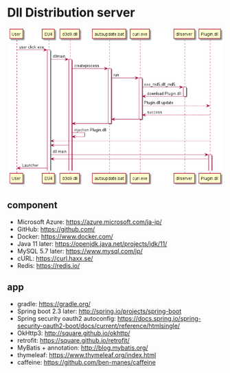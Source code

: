 # Dll Distribution server
 
 ![img1](./README.img1.png)
 
 ## component
  - Microsoft Azure: https://azure.microsoft.com/ja-jp/
  - GitHub: https://github.com/
  - Docker: https://www.docker.com/
  - Java 11 later: https://openjdk.java.net/projects/jdk/11/
  - MySQL 5.7 later: https://www.mysql.com/jp/
  - cURL: https://curl.haxx.se/
  - Redis: https://redis.io/
  
## app
  - gradle: https://gradle.org/
  - Spring boot 2.3 later: http://spring.io/projects/spring-boot
  - Spring security oauth2 autoconfig: https://docs.spring.io/spring-security-oauth2-boot/docs/current/reference/htmlsingle/
  - OkHttp3: http://square.github.io/okhttp/
  - retrofit: https://square.github.io/retrofit/
  - MyBatis + annotation: http://blog.mybatis.org/
  - thymeleaf: https://www.thymeleaf.org/index.html
  - caffeine: https://github.com/ben-manes/caffeine
